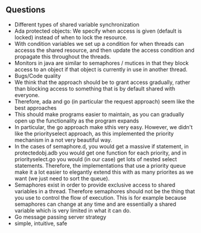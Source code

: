 ## Questions

 - Different types of shared variable synchronization
  - Ada protected objects: We specify when access is given (default is locked) instead of when to lock the resource.
  - With condition variables we set up a condition for when threads can accesss the shared resource, and then update the access condition and propagate this
    throughout the threads.
  - Monitors in java are similar to semaphores / mutices in that they block access to an object if that object is currently in use in another thread.
 - Bugs/Code quality
  - We think that the approach should be to grant access gradually, rather than blocking access to something that is by default shared with everyone.
   - Therefore, ada and go (in particular the request approach) seem like the best approaches
  - This should make programs easier to maintain, as you can gradually open up the functionality as the program expands
   - In particular, the go approach make sthis very easy. However, we didn't like the priorityselect approach, as this implemented the priority mechanism in a
     not very beautiful way.
 - In the cases of semaphore.d, you would get a massive if statement, in protectedobj.adb you would get one function for each priority, and in priorityselect.go 
   you would (in our case) get lots of nested select statements. Therefore, the implementations that use a priority queue make it a lot easier to elegantly extend
   this with as many priorites as we want (we just need to sort the queue).
 - Semaphores exist in order to provide exclusive access to shared variables in a thread. Therefore semaphores should not be the thing that you use to control the
   flow of execution. This is for example because semaphores can change at any time and are essentially a shared variable which is very limited in what it can do.
 - Go message passing server strategy
  - simple, intuitive, safe